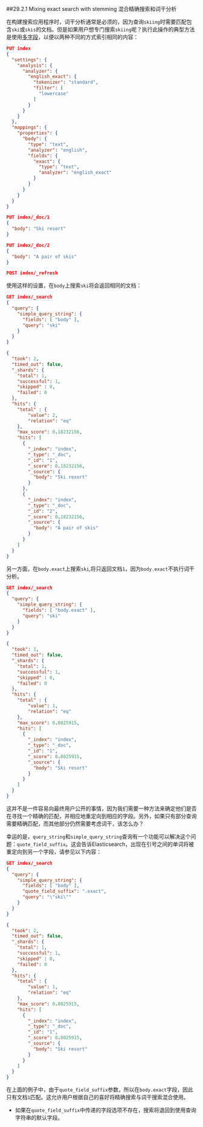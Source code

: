 ##29.2.1 Mixing exact search with stemming 混合精确搜索和词干分析

在构建搜索应用程序时，词干分析通常是必须的，因为查询`skiing`时需要匹配包含`ski`或`skis`的文档。但是如果用户想专门搜索`skiing`呢？执行此操作的典型方法是使用[多字段]()，以便以两种不同的方式索引相同的内容：

```json
PUT index
{
  "settings": {
    "analysis": {
      "analyzer": {
        "english_exact": {
          "tokenizer": "standard",
          "filter": [
            "lowercase"
          ]
        }
      }
    }
  },
  "mappings": {
    "properties": {
      "body": {
        "type": "text",
        "analyzer": "english",
        "fields": {
          "exact": {
            "type": "text",
            "analyzer": "english_exact"
          }
        }
      }
    }
  }
}

PUT index/_doc/1
{
  "body": "Ski resort"
}

PUT index/_doc/2
{
  "body": "A pair of skis"
}

POST index/_refresh
```
使用这样的设置，在`body`上搜索`ski`将会返回相同的文档：

```json
GET index/_search
{
  "query": {
    "simple_query_string": {
      "fields": [ "body" ],
      "query": "ski"
    }
  }
}
```

```json
{
  "took": 2,
  "timed_out": false,
  "_shards": {
    "total": 1,
    "successful": 1,
    "skipped" : 0,
    "failed": 0
  },
  "hits": {
    "total" : {
        "value": 2,
        "relation": "eq"
    },
    "max_score": 0.18232156,
    "hits": [
      {
        "_index": "index",
        "_type": "_doc",
        "_id": "1",
        "_score": 0.18232156,
        "_source": {
          "body": "Ski resort"
        }
      },
      {
        "_index": "index",
        "_type": "_doc",
        "_id": "2",
        "_score": 0.18232156,
        "_source": {
          "body": "A pair of skis"
        }
      }
    ]
  }
}
```

另一方面，在`body.exact`上搜索`ski`,将只返回文档`1`，因为`body.exact`不执行词干分析。

```json
GET index/_search
{
  "query": {
    "simple_query_string": {
      "fields": [ "body.exact" ],
      "query": "ski"
    }
  }
}
```

```json
{
  "took": 1,
  "timed_out": false,
  "_shards": {
    "total": 1,
    "successful": 1,
    "skipped" : 0,
    "failed": 0
  },
  "hits": {
    "total" : {
        "value": 1,
        "relation": "eq"
    },
    "max_score": 0.8025915,
    "hits": [
      {
        "_index": "index",
        "_type": "_doc",
        "_id": "1",
        "_score": 0.8025915,
        "_source": {
          "body": "Ski resort"
        }
      }
    ]
  }
}
```

这并不是一件容易向最终用户公开的事情，因为我们需要一种方法来确定他们是否在寻找一个精确的匹配，并相应地重定向到相应的字段。另外，如果只有部分查询需要精确匹配，而其他部分仍然需要考虑词干，该怎么办？


幸运的是，`query_string`和`simple_query_string`查询有一个功能可以解决这个问题：`quote_field_suffix`。这会告诉Elasticsearch，出现在引号之间的单词将被重定向到另一个字段，请参见以下内容：

```json
GET index/_search
{
  "query": {
    "simple_query_string": {
      "fields": [ "body" ],
      "quote_field_suffix": ".exact",
      "query": "\"ski\""
    }
  }
}
```

```json
{
  "took": 2,
  "timed_out": false,
  "_shards": {
    "total": 1,
    "successful": 1,
    "skipped" : 0,
    "failed": 0
  },
  "hits": {
    "total" : {
        "value": 1,
        "relation": "eq"
    },
    "max_score": 0.8025915,
    "hits": [
      {
        "_index": "index",
        "_type": "_doc",
        "_id": "1",
        "_score": 0.8025915,
        "_source": {
          "body": "Ski resort"
        }
      }
    ]
  }
}
```

在上面的例子中，由于`quote_field_suffix`参数，所以在`body.exact`字段，因此只有文档`1`匹配。这允许用户根据自己的喜好将精确搜索与词干搜索混合使用。

* 如果在`quote_field_suffix`中传递的字段选项不存在，搜索将退回到使用查询字符串的默认字段。





